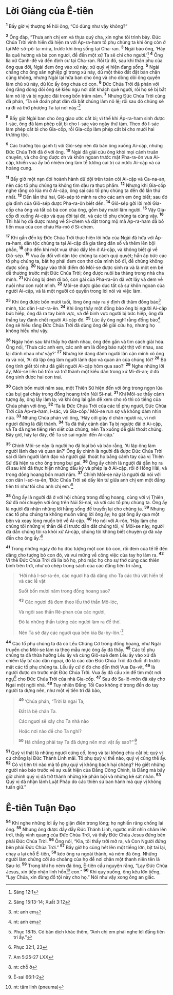 # Lời Giảng của Ê-tiên

<sup><b>1</b></sup> Bấy giờ vị thượng tế hỏi ông, “Có đúng như vậy không?”

<sup><b>2</b></sup> Ông đáp, “Thưa anh chị em và thưa quý cha, xin nghe tôi trình bày. Đức Chúa Trời vinh hiển đã hiện ra với Áp-ra-ham tổ phụ chúng ta khi ông còn ở tại Mê-sô-pô-ta-mi-a, trước khi ông sống tại Cha-ran. <sup><b>3</b></sup> Ngài bảo ông, ‘Hãy lìa quê hương và bà con ngươi, để đến một xứ Ta sẽ chỉ cho ngươi.’[^1-c973293f-76f4-4479-8e12-22532a6cc1b0] <sup><b>4</b></sup> Ông lìa xứ Canh-đê và đến định cư tại Cha-ran. Rồi từ đó, sau khi thân phụ của ông qua đời, Ngài đem ông vào xứ này, xứ quý vị hiện đang sống. <sup><b>5</b></sup> Ngài chẳng cho ông sản nghiệp gì trong xứ này, dù một thẻo đất đặt bàn chân cũng không, nhưng Ngài lại hứa ban cho ông và cho dòng dõi ông quyền làm chủ xứ này, dù lúc ấy ông chưa có con. <sup><b>6</b></sup> Đức Chúa Trời đã phán với ông rằng dòng dõi ông sẽ kiều ngụ nơi đất khách quê người, rồi họ sẽ bị bắt làm nô lệ và bị ngược đãi trong bốn trăm năm. <sup><b>7</b></sup> Nhưng Đức Chúa Trời cũng đã phán, ‘Ta sẽ đoán phạt dân đã bắt chúng làm nô lệ; rồi sau đó chúng sẽ ra đi và thờ phượng Ta tại nơi này.’[^2-c973293f-76f4-4479-8e12-22532a6cc1b0]

<sup><b>8</b></sup> Bấy giờ Ngài ban cho ông giao ước cắt bì; vì thế khi Áp-ra-ham sinh được I-sác, ông đã làm phép cắt bì cho I-sác vào ngày thứ tám. Theo đó I-sác làm phép cắt bì cho Gia-cốp, rồi Gia-cốp làm phép cắt bì cho mười hai trưởng tộc.

<sup><b>9</b></sup> Các trưởng tộc ganh tị với Giô-sép nên đã bán ông xuống Ai-cập, nhưng Đức Chúa Trời đã ở với ông. <sup><b>10</b></sup> Ngài đã giải cứu ông khỏi mọi cảnh truân chuyên, và cho ông được ơn và khôn ngoan trước mặt Pha-ra-ôn vua Ai-cập, khiến vua ấy bổ nhiệm ông làm tể tướng cai trị cả nước Ai-cập và cả hoàng cung.

<sup><b>11</b></sup> Bấy giờ một nạn đói hoành hành dữ dội trên toàn cõi Ai-cập và Ca-na-an, nên các tổ phụ chúng ta không tìm đâu ra thực phẩm. <sup><b>12</b></sup> Nhưng khi Gia-cốp nghe rằng có lúa mì ở Ai-cập, ông sai các tổ phụ chúng ta đến đó lần thứ nhất. <sup><b>13</b></sup> Đến lần thứ hai, Giô-sép tỏ mình ra cho các anh em ông biết; sau đó gia đình của Giô-sép được Pha-ra-ôn biết đến. <sup><b>14</b></sup> Giô-sép gởi lời mời Gia-cốp cha ông và tất cả bà con của ông, gồm bảy mươi lăm người. <sup><b>15</b></sup> Vậy Gia-cốp đi xuống Ai-cập và qua đời tại đó, và các tổ phụ chúng ta cũng vậy. <sup><b>16</b></sup> Thi hài họ đã được mang về Si-chem và đặt trong mộ mà Áp-ra-ham đã bỏ tiền mua của con cháu Ha-mô ở Si-chem.

<sup><b>17</b></sup> Khi gần đến kỳ Đức Chúa Trời thực hiện lời hứa của Ngài đã hứa với Áp-ra-ham, dân tộc chúng ta tại Ai-cập đã gia tăng dân số và thêm lên bội phần, <sup><b>18</b></sup> cho đến khi một vua khác dấy lên ở Ai-cập, và không biết gì về Giô-sép. <sup><b>19</b></sup> Vua ấy đối với dân tộc chúng ta cách quỷ quyệt; hắn áp bức các tổ phụ chúng ta, bắt họ phải đem con thơ của mình bỏ đi, để chúng không được sống. <sup><b>20</b></sup> Ngay vào thời điểm đó Môi-se được sinh ra và là một em bé dễ thương trước mặt Đức Chúa Trời; ông được nuôi ba tháng trong nhà cha mình. <sup><b>21</b></sup> Khi ông bị đem đi bỏ, con gái của Pha-ra-ôn đã vớt lấy và đem về nuôi như con ruột mình. <sup><b>22</b></sup> Môi-se được giáo dục tất cả sự khôn ngoan của người Ai-cập, và là một người có quyền trong lời nói và việc làm.

<sup><b>23</b></sup> Khi ông được bốn mươi tuổi, lòng ông nảy ra ý định đi thăm đồng bào[^3-c973293f-76f4-4479-8e12-22532a6cc1b0] mình, tức dân I-sơ-ra-ên. <sup><b>24</b></sup> Khi ông thấy một đồng bào ông bị người Ai-cập bức hiếp, ông đã ra tay binh vực, và để binh vực người bị bức hiếp, ông đã thẳng tay đánh chết người Ai-cập đó. <sup><b>25</b></sup> Lúc ấy ông nghĩ rằng đồng bào[^4-c973293f-76f4-4479-8e12-22532a6cc1b0] ông sẽ hiểu rằng Đức Chúa Trời đã dùng ông để giải cứu họ, nhưng họ không hiểu như vậy.

<sup><b>26</b></sup> Ngày hôm sau khi thấy họ đánh nhau, ông đến gần và tìm cách giải hòa. Ông nói, ‘Thưa các anh em, các anh em là đồng bào ruột thịt với nhau, sao lại đánh nhau như vậy?’ <sup><b>27</b></sup> Nhưng kẻ đang đánh người lân cận mình xô ông ra và nói, ‘Ai đã lập ông làm người lãnh đạo và quan án của chúng tôi? <sup><b>28</b></sup> Bộ ông tính giết tôi như đã giết người Ai-cập hôm qua sao?’ <sup><b>29</b></sup> Nghe những lời ấy, Môi-se liền bỏ trốn và trở thành một kiều dân trong xứ Mi-đi-an; ở đó ông sinh được hai con trai.

<sup><b>30</b></sup> Cách bốn mươi năm sau, một Thiên Sứ hiện đến với ông trong ngọn lửa của bụi gai cháy trong đồng hoang trên Núi Si-nai. <sup><b>31</b></sup> Khi Môi-se thấy cảnh tượng ấy, ông lấy làm lạ; và khi ông lại gần để xem cho rõ thì có tiếng của Chúa phán với ông, <sup><b>32</b></sup> ‘Ta là Đức Chúa Trời của các tổ phụ ngươi, Đức Chúa Trời của Áp-ra-ham, I-sác, và Gia-cốp.’ Môi-se run sợ và không dám nhìn nữa. <sup><b>33</b></sup> Nhưng Chúa phán với ông, ‘Hãy cởi giày ở chân ngươi ra, vì nơi ngươi đứng là đất thánh. <sup><b>34</b></sup> Ta đã thấy cảnh dân Ta bị ngược đãi ở Ai-cập, và Ta đã nghe tiếng rên siết của chúng, nên Ta xuống để giải thoát chúng. Bây giờ, hãy lại đây, để Ta sẽ sai ngươi đến Ai-cập.’

<sup><b>35</b></sup> Chính Môi-se này là người họ đã loại bỏ và bảo rằng, ‘Ai lập ông làm người lãnh đạo và quan án?’ Ông ấy chính là người đã được Đức Chúa Trời sai đi làm người lãnh đạo và người giải thoát họ bằng cánh tay của vị Thiên Sứ đã hiện ra cho ông trong bụi gai. <sup><b>36</b></sup> Ông ấy chính là người đã dẫn họ ra đi sau khi đã thực hiện những dấu kỳ và phép lạ ở Ai-cập, rồi ở Hồng Hải, và trong đồng hoang bốn mươi năm. <sup><b>37</b></sup> Chính Môi-se này là người đã nói với con dân I-sơ-ra-ên, ‘Đức Chúa Trời sẽ dấy lên từ giữa anh chị em một đấng tiên tri như tôi cho anh chị em.’[^5-c973293f-76f4-4479-8e12-22532a6cc1b0]

<sup><b>38</b></sup> Ông ấy là người đã ở với hội chúng trong đồng hoang, cùng với vị Thiên Sứ đã nói chuyện với ông trên Núi Si-nai, và với các tổ phụ chúng ta. Ông ấy là người đã nhận những lời hằng sống để truyền lại cho chúng ta. <sup><b>39</b></sup> Nhưng các tổ phụ chúng ta không muốn vâng lời ông ấy; họ gạt ông ấy qua một bên và xoay lòng muốn trở về Ai-cập. <sup><b>40</b></sup> Họ nói với A-rôn, ‘Hãy làm cho chúng tôi những vị thần để đi trước dẫn dắt chúng tôi, vì Môi-se này, người đã dẫn chúng tôi ra khỏi xứ Ai-cập, chúng tôi không biết chuyện gì đã xảy đến cho ông ấy.’[^6-c973293f-76f4-4479-8e12-22532a6cc1b0]

<sup><b>41</b></sup> Trong những ngày đó họ đúc tượng một con bò con, rồi đem của tế lễ đến dâng cho tượng bò con đó, và vui mừng về công việc của tay họ làm ra. <sup><b>42</b></sup> Vì thế Đức Chúa Trời đã lìa bỏ họ, phó mặc họ cho sự thờ cúng các thiên binh trên trời, như có chép trong sách của các đấng tiên tri rằng,

> ‘Hỡi nhà I-sơ-ra-ên, các ngươi há đã dâng cho Ta các thú vật hiến tế và các lễ vật
>
> Suốt bốn mươi năm trong đồng hoang sao?
>
> <sup><b>43</b></sup> Các ngươi đã đem theo lều thờ thần Mô-lóc,
>
> Và ngôi sao thần Rê-phan của các ngươi,
>
> Đó là những thần tượng các ngươi làm ra để thờ.
>
> Nên Ta sẽ đày các ngươi qua bên kia Ba-by-lôn.’[^7-c973293f-76f4-4479-8e12-22532a6cc1b0]

<sup><b>44</b></sup> Các tổ phụ chúng ta đã có Lều Chứng Cớ trong đồng hoang, như Ngài truyền cho Môi-se làm ra theo mẫu mực ông ấy đã thấy. <sup><b>45</b></sup> Các tổ phụ chúng ta đã thừa hưởng Lều ấy và cùng Giô-suê đem Lều ấy vào xứ đã chiếm lấy từ các dân ngoại, đó là các dân Đức Chúa Trời đã đuổi đi trước mặt các tổ phụ chúng ta. Lều ấy cứ ở đó cho đến thời Vua Đa-vít, <sup><b>46</b></sup> là người được ơn trước mặt Đức Chúa Trời. Vua ấy đã cầu xin để tìm một nơi ngự[^8-c973293f-76f4-4479-8e12-22532a6cc1b0] cho Đức Chúa Trời của nhà Gia-cốp. <sup><b>47</b></sup> Sau đó Sa-lô-môn đã xây cho Ngài một ngôi nhà. <sup><b>48</b></sup> Tuy nhiên Đấng Tối Cao không ở trong đền do tay người ta dựng nên, như một vị tiên tri đã bảo,

> <sup><b>49</b></sup> ‘Chúa phán, “Trời là ngai Ta,
>
> Đất là bệ chân Ta.
>
> Các ngươi sẽ xây cho Ta nhà nào
>
> Hoặc nơi nào để cho Ta nghỉ?
>
> <sup><b>50</b></sup> Há chẳng phải tay Ta đã dựng nên mọi vật ấy sao?”’[^9-c973293f-76f4-4479-8e12-22532a6cc1b0]

<sup><b>51</b></sup> Quý vị thật là những người cứng cổ, lòng và tai không chịu cắt bì; quý vị cứ chống lại Đức Thánh Linh mãi. Tổ phụ quý vị thế nào, quý vị cũng thể ấy. <sup><b>52</b></sup> Có vị tiên tri nào mà tổ phụ quý vị không bách hại chăng? Họ giết những người nào báo trước về sự xuất hiện của Đấng Công Chính, là Đấng mà bây giờ chính quý vị đã trở thành những kẻ phản bội và những kẻ sát nhân. <sup><b>53</b></sup> Quý vị đã nhận lãnh Luật Pháp do các thiên sứ ban hành mà quý vị không tuân giữ.”

# Ê-tiên Tuận Đạo

<sup><b>54</b></sup> Khi nghe những lời ấy họ giận điên trong lòng; họ nghiến răng chống lại ông. <sup><b>55</b></sup> Nhưng ông được đầy dẫy Đức Thánh Linh, ngước mắt nhìn chăm lên trời, thấy vinh quang của Đức Chúa Trời, và thấy Đức Chúa Jesus đứng bên phải Đức Chúa Trời. <sup><b>56</b></sup> Ông nói, “Kìa, tôi thấy trời mở ra, và Con Người đứng bên phải Đức Chúa Trời.” <sup><b>57</b></sup> Bấy giờ họ cùng hét lên một tiếng lớn, bịt tai lại, chạy a lại chỗ Ê-tiên, <sup><b>58</b></sup> kéo ông ra ngoài thành, và ném đá ông. Những người làm chứng cởi áo choàng của họ để nơi chân một thanh niên tên là Sau-lơ. <sup><b>59</b></sup> Trong khi họ ném đá ông, Ê-tiên cầu nguyện rằng, “Lạy Đức Chúa Jesus, xin tiếp nhận linh hồn[^10-c973293f-76f4-4479-8e12-22532a6cc1b0] con.” <sup><b>60</b></sup> Khi quỵ xuống, ông kêu lớn tiếng, “Lạy Chúa, xin đừng đổ tội này cho họ.” Nói như vậy xong ông an giấc.

[^1-c973293f-76f4-4479-8e12-22532a6cc1b0]: Sáng 12:1

[^2-c973293f-76f4-4479-8e12-22532a6cc1b0]: Sáng 15:13-14; Xuất 3:12

[^3-c973293f-76f4-4479-8e12-22532a6cc1b0]: nt: anh em

[^4-c973293f-76f4-4479-8e12-22532a6cc1b0]: nt: anh em

[^5-c973293f-76f4-4479-8e12-22532a6cc1b0]: Phục 18:15. Có bản dịch khác thêm, “Anh chị em phải nghe lời đấng tiên tri ấy.”

[^6-c973293f-76f4-4479-8e12-22532a6cc1b0]: Phục 32:1, 23

[^7-c973293f-76f4-4479-8e12-22532a6cc1b0]: Am 5:25-27 LXX

[^8-c973293f-76f4-4479-8e12-22532a6cc1b0]: nt: chỗ ở

[^9-c973293f-76f4-4479-8e12-22532a6cc1b0]: Ê-sai 66:1-2

[^10-c973293f-76f4-4479-8e12-22532a6cc1b0]: nt: tâm linh (pneuma)

